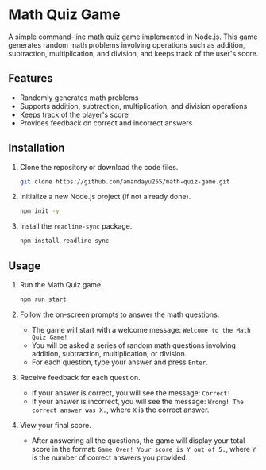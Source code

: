 # Math Quiz Game

A simple command-line math quiz game implemented in Node.js. This game generates random math problems involving operations such as addition, subtraction, multiplication, and division, and keeps track of the user's score.

## Features

- Randomly generates math problems
- Supports addition, subtraction, multiplication, and division operations
- Keeps track of the player's score
- Provides feedback on correct and incorrect answers

## Installation

1. Clone the repository or download the code files.

    ```sh
    git clone https://github.com/amandayu255/math-quiz-game.git
    ```

2. Initialize a new Node.js project (if not already done).

    ```sh
    npm init -y
    ```

3. Install the `readline-sync` package.

    ```sh
    npm install readline-sync
    ```

## Usage

1. Run the Math Quiz game.

   ```sh
   npm run start
   ```

2. Follow the on-screen prompts to answer the math questions.

    - The game will start with a welcome message: `Welcome to the Math Quiz Game!`
    - You will be asked a series of random math questions involving addition, subtraction, multiplication, or division.
    - For each question, type your answer and press `Enter`.

3. Receive feedback for each question.

    - If your answer is correct, you will see the message: `Correct!`
    - If your answer is incorrect, you will see the message: `Wrong! The correct answer was X.`, where `X` is the correct answer.

4. View your final score.

    - After answering all the questions, the game will display your total score in the format: `Game Over! Your score is Y out of 5.`, where `Y` is the number of correct answers you provided.


